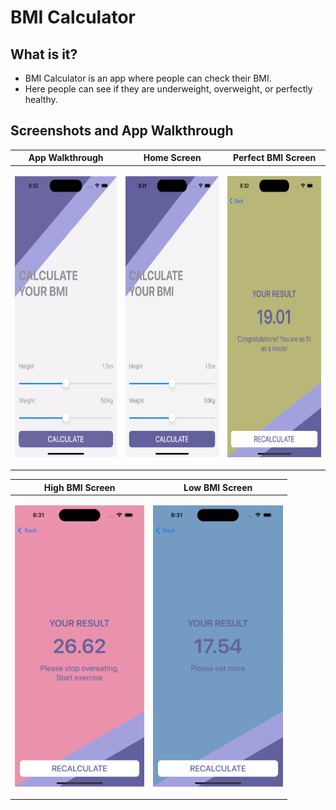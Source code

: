 # BMI Calculator

## What is it?
- BMI Calculator is an app where people can check their BMI.
- Here people can see if they are underweight, overweight, or perfectly healthy.

## Screenshots and App Walkthrough

| App Walkthrough | Home Screen | Perfect BMI Screen |
| --- | --- | --- |
| <p align="center"><img src="Screenshots and App Walkthrough/BMICalculator.gif" height="450"/></p> | <p align="center"><img src="Screenshots and App Walkthrough/Home Screen.png" height="450"/></p> | <p align="center"><img src="Screenshots and App Walkthrough/PerfectBMIScreen.png" height="450"/></p> |

| High BMI Screen | Low BMI Screen |
| --- | --- |
| <p align="center"><img src="Screenshots and App Walkthrough/HighBMIScreen.png" height="450"/></p> | <p align="center"><img src="Screenshots and App Walkthrough/LowBMIScreen.png" height="450"/></p> |
